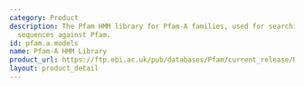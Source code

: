 ```yaml
---
category: Product
description: The Pfam HMM library for Pfam-A families, used for searching protein
  sequences against Pfam.
id: pfam.a.models
name: Pfam-A HMM Library
product_url: https://ftp.ebi.ac.uk/pub/databases/Pfam/current_release/Pfam-A.hmm.gz
layout: product_detail
---
```

